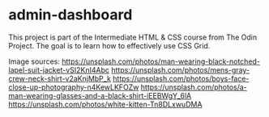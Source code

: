 # admin-dashboard
This project is part of the Intermediate HTML & CSS course from The Odin Project. The goal is to learn how to effectively use CSS Grid.

Image sources:
https://unsplash.com/photos/man-wearing-black-notched-lapel-suit-jacket-vSI2KnI4Abc
https://unsplash.com/photos/mens-gray-crew-neck-shirt-v2aKnjMbP_k
https://unsplash.com/photos/boys-face-close-up-photography-n4KewLKFOZw
https://unsplash.com/photos/a-man-wearing-glasses-and-a-black-shirt-iEEBWgY_6lA
https://unsplash.com/photos/white-kitten-Tn8DLxwuDMA